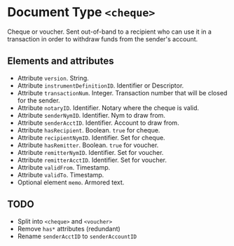 # Document Type `<cheque>`

Cheque or voucher. Sent out-of-band to a recipient who can use it in a
transaction in order to withdraw funds from the sender's account.

## Elements and attributes

* Attribute `version`. String.
* Attribute `instrumentDefinitionID`. Identifier or Descriptor.
* Attribute `transactionNum`. Integer. Transaction number that will be 
  closed for the sender.
* Attribute `notaryID`. Identifier. Notary where the cheque is valid.
* Attribute `senderNymID`. Identifier. Nym to draw from.
* Attribute `senderAcctID`. Identifier. Account to draw from.
* Attribute `hasRecipient`. Boolean. `true` for cheque.
* Attribute `recipientNymID`. Identifier. Set for cheque.
* Attribute `hasRemitter`. Boolean. `true` for voucher.
* Attribute `remitterNymID`. Identifier. Set for voucher.
* Attribute `remitterAcctID`. Identifier. Set for voucher.
* Attribute `validFrom`. Timestamp.
* Attribute `validTo`. Timestamp.
* Optional element `memo`. Armored text.

## TODO

* Split into `<cheque>` and `<voucher>`
* Remove `has*` attributes (redundant)
* Rename `senderAcctID` to `senderAccountID`
